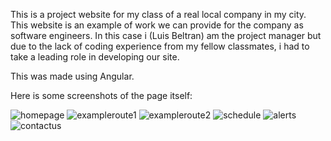 This is a project website for my class of a real local company in my city. 
This website is an example of work we can provide for the company as software engineers.
In this case i (Luis Beltran) am the project manager but due to the lack of coding experience from my fellow classmates, i had to take a leading role in developing our site.

This was made using Angular.

Here is some screenshots of the page itself:

![homepage](https://github.com/Legitshadows/Camiones-de-Culiacan/assets/77950171/71986200-cf19-4a16-8ad7-2c08b3df158f)
![exampleroute1](https://github.com/Legitshadows/Camiones-de-Culiacan/assets/77950171/e62292d4-8256-4a59-9087-01718a17fd56)
![exampleroute2](https://github.com/Legitshadows/Camiones-de-Culiacan/assets/77950171/d117fe26-23ec-43fa-9b9e-57cd7300ba36)
![schedule](https://github.com/Legitshadows/Camiones-de-Culiacan/assets/77950171/67cba06f-06cf-421d-b7f2-90a91184294a)
![alerts](https://github.com/Legitshadows/Camiones-de-Culiacan/assets/77950171/b119a459-4460-4b49-b194-e8178bf641d0)
![contactus](https://github.com/Legitshadows/Camiones-de-Culiacan/assets/77950171/55c0cc6a-7a2c-4c09-8e05-55c1c8071e8f)

